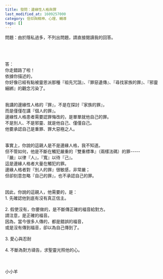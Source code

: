 ```yaml
---
title: 發問：邊緣性人格與罪
last_modified_at: 1609257000
category: 信仰與精神、心理、輔導
tags: []
---
```


<div>問題：由於隱私過多，不列出問題，請直接閱讀我的回答。</div>

<div>&nbsp;</div>

<div>&nbsp;</div>

<div>&nbsp;</div>

<div>&nbsp;</div>

<div>答：</div>

<div>你走錯路了啦！</div>

<div>依據你描述的，</div>

<div>你好像已經有點被靈恩派那種『祖先咒詛』、『罪惡遺傳』、『尋找家族的罪』、『邪靈綑綁』的觀念污染了。</div>

<div>&nbsp;</div>

<div>&nbsp;</div>

<div>我講的邊緣性人格的『罪』，不是在探討『家族的罪』，</div>

<div>而是僅僅在講『個人的罪』。</div>

<div>邊緣性人格患者需要認罪悔改的，是單單就他自己的罪。</div>

<div>不是別人、不是邪靈、就是他自己、僅僅自己。</div>

<div>他要承認自己是重罪、罪大惡極之人。</div>

<div>&nbsp;</div>

<div>&nbsp;</div>

<div>事實上，你說的這親人是不是邊緣人格，我不知道。</div>

<div>但不管如何，他是不斷在觸犯嚴重的『雙重標準』（兩樣法碼）的罪-----</div>

<div>『嚴』以律『人』，『寬』以待『己』。</div>

<div>這是邊緣人格者大量在觸犯的罪。</div>

<div>邊緣人格者對『別人的罪』很敏感，非常嚴；</div>

<div>但卻刻意忽略『自己的罪』，也不承認自己的罪。</div>

<div>&nbsp;</div>

<div>&nbsp;</div>

<div>因此，你說的這親人，他需要的，是：</div>

<div>1.<span style="white-space:pre"> </span>先確認他到底有沒有真正信主。</div>

<div>&nbsp;</div>

<div>2.<span style="white-space:pre"> </span>假使沒有，你要做的，是不斷傳正確的福音給對方。</div>

<div>請注意，是正確的福音。</div>

<div>因為，當今很多人傳的，都是錯誤的福音，</div>

<div>或是沒有傳到福音，卻以為自己傳到了。</div>

<div>&nbsp;</div>

<div>3.<span style="white-space:pre"> </span>愛心與忍耐</div>

<div>&nbsp;</div>

<div>4. 不斷為對方禱告，求聖靈光照他的心。</div>

<div>&nbsp;</div>

<div>&nbsp;</div>

<div>&nbsp;</div>

<div>小小羊</div>

